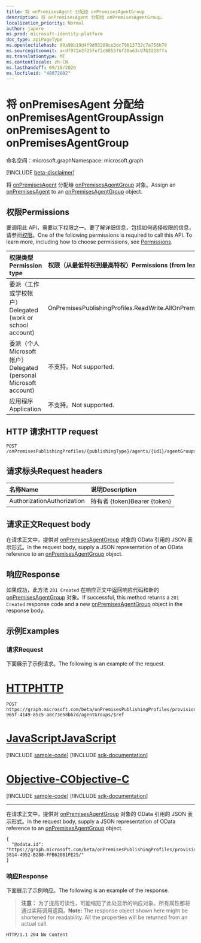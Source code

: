 ```yaml
---
title: 将 onPremisesAgent 分配给 onPremisesAgentGroup
description: 将 onPremisesAgent 分配给 onPremisesAgentGroup。
localization_priority: Normal
author: japere
ms.prod: microsoft-identity-platform
doc_type: apiPageType
ms.openlocfilehash: 80a90b19d4f9d93208ce3dc79813732c7e756b78
ms.sourcegitcommit: acdf972e2f25fef2c6855f6f28a63c0762228ffa
ms.translationtype: MT
ms.contentlocale: zh-CN
ms.lasthandoff: 09/18/2020
ms.locfileid: "48072002"
---
```

# <a name="assign-onpremisesagent-to-onpremisesagentgroup"></a><span data-ttu-id="ec778-103">将 onPremisesAgent 分配给 onPremisesAgentGroup</span><span class="sxs-lookup"><span data-stu-id="ec778-103">Assign onPremisesAgent to onPremisesAgentGroup</span></span>

<span data-ttu-id="ec778-104">命名空间：microsoft.graph</span><span class="sxs-lookup"><span data-stu-id="ec778-104">Namespace: microsoft.graph</span></span>

[!INCLUDE [beta-disclaimer](../../includes/beta-disclaimer.md)]

<span data-ttu-id="ec778-105">将 [onPremisesAgent](../resources/onpremisesagent.md) 分配给 [onPremisesAgentGroup](../resources/onpremisesagentgroup.md) 对象。</span><span class="sxs-lookup"><span data-stu-id="ec778-105">Assign an [onPremisesAgent](../resources/onpremisesagent.md) to an [onPremisesAgentGroup](../resources/onpremisesagentgroup.md) object.</span></span>

## <a name="permissions"></a><span data-ttu-id="ec778-106">权限</span><span class="sxs-lookup"><span data-stu-id="ec778-106">Permissions</span></span>

<span data-ttu-id="ec778-p101">要调用此 API，需要以下权限之一。要了解详细信息，包括如何选择权限的信息，请参阅[权限](/graph/permissions-reference)。</span><span class="sxs-lookup"><span data-stu-id="ec778-p101">One of the following permissions is required to call this API. To learn more, including how to choose permissions, see [Permissions](/graph/permissions-reference).</span></span>

| <span data-ttu-id="ec778-109">权限类型</span><span class="sxs-lookup"><span data-stu-id="ec778-109">Permission type</span></span>                        | <span data-ttu-id="ec778-110">权限（从最低特权到最高特权）</span><span class="sxs-lookup"><span data-stu-id="ec778-110">Permissions (from least to most privileged)</span></span> |
|:--------------------------------------|:---------------------------------------------------------|
|<span data-ttu-id="ec778-111">委派（工作或学校帐户）</span><span class="sxs-lookup"><span data-stu-id="ec778-111">Delegated (work or school account)</span></span>     | <span data-ttu-id="ec778-112">OnPremisesPublishingProfiles.ReadWrite.All</span><span class="sxs-lookup"><span data-stu-id="ec778-112">OnPremisesPublishingProfiles.ReadWrite.All</span></span> |
| <span data-ttu-id="ec778-113">委派（个人 Microsoft 帐户）</span><span class="sxs-lookup"><span data-stu-id="ec778-113">Delegated (personal Microsoft account)</span></span> | <span data-ttu-id="ec778-114">不支持。</span><span class="sxs-lookup"><span data-stu-id="ec778-114">Not supported.</span></span> |
| <span data-ttu-id="ec778-115">应用程序</span><span class="sxs-lookup"><span data-stu-id="ec778-115">Application</span></span>                            | <span data-ttu-id="ec778-116">不支持。</span><span class="sxs-lookup"><span data-stu-id="ec778-116">Not supported.</span></span> |

## <a name="http-request"></a><span data-ttu-id="ec778-117">HTTP 请求</span><span class="sxs-lookup"><span data-stu-id="ec778-117">HTTP request</span></span>

<!-- { "blockType": "ignored" } -->

```http
POST /onPremisesPublishingProfiles/{publishingType}/agents/{id1}/agentGroups/$ref
```

## <a name="request-headers"></a><span data-ttu-id="ec778-118">请求标头</span><span class="sxs-lookup"><span data-stu-id="ec778-118">Request headers</span></span>

| <span data-ttu-id="ec778-119">名称</span><span class="sxs-lookup"><span data-stu-id="ec778-119">Name</span></span>          | <span data-ttu-id="ec778-120">说明</span><span class="sxs-lookup"><span data-stu-id="ec778-120">Description</span></span>   |
|:--------------|:--------------|
| <span data-ttu-id="ec778-121">Authorization</span><span class="sxs-lookup"><span data-stu-id="ec778-121">Authorization</span></span> | <span data-ttu-id="ec778-122">持有者 {token}</span><span class="sxs-lookup"><span data-stu-id="ec778-122">Bearer {token}</span></span> |

## <a name="request-body"></a><span data-ttu-id="ec778-123">请求正文</span><span class="sxs-lookup"><span data-stu-id="ec778-123">Request body</span></span>

<span data-ttu-id="ec778-124">在请求正文中，提供对 [onPremisesAgentGroup](../resources/onpremisesagentgroup.md) 对象的 OData 引用的 JSON 表示形式。</span><span class="sxs-lookup"><span data-stu-id="ec778-124">In the request body, supply a JSON representation of an OData reference to an [onPremisesAgentGroup](../resources/onpremisesagentgroup.md) object.</span></span>

## <a name="response"></a><span data-ttu-id="ec778-125">响应</span><span class="sxs-lookup"><span data-stu-id="ec778-125">Response</span></span>

<span data-ttu-id="ec778-126">如果成功，此方法 `201 Created` 在响应正文中返回响应代码和新的 [onPremisesAgentGroup](../resources/onpremisesagentgroup.md) 对象。</span><span class="sxs-lookup"><span data-stu-id="ec778-126">If successful, this method returns a `201 Created` response code and a new [onPremisesAgentGroup](../resources/onpremisesagentgroup.md) object in the response body.</span></span>

## <a name="examples"></a><span data-ttu-id="ec778-127">示例</span><span class="sxs-lookup"><span data-stu-id="ec778-127">Examples</span></span>

### <a name="request"></a><span data-ttu-id="ec778-128">请求</span><span class="sxs-lookup"><span data-stu-id="ec778-128">Request</span></span>

<span data-ttu-id="ec778-129">下面展示了示例请求。</span><span class="sxs-lookup"><span data-stu-id="ec778-129">The following is an example of the request.</span></span>

# <a name="http"></a>[<span data-ttu-id="ec778-130">HTTP</span><span class="sxs-lookup"><span data-stu-id="ec778-130">HTTP</span></span>](#tab/http)
<!-- {
  "blockType": "request",
  "name": "create_onpremisesagentgroup_from_onpremisesagent"
}-->

```http
POST https://graph.microsoft.com/beta/onPremisesPublishingProfiles/provisioning/agents/1234b780-965f-4149-85c5-a8c73e58b67d/agentGroups/$ref
```
# <a name="javascript"></a>[<span data-ttu-id="ec778-131">JavaScript</span><span class="sxs-lookup"><span data-stu-id="ec778-131">JavaScript</span></span>](#tab/javascript)
[!INCLUDE [sample-code](../includes/snippets/javascript/create-onpremisesagentgroup-from-onpremisesagent-javascript-snippets.md)]
[!INCLUDE [sdk-documentation](../includes/snippets/snippets-sdk-documentation-link.md)]

# <a name="objective-c"></a>[<span data-ttu-id="ec778-132">Objective-C</span><span class="sxs-lookup"><span data-stu-id="ec778-132">Objective-C</span></span>](#tab/objc)
[!INCLUDE [sample-code](../includes/snippets/objc/create-onpremisesagentgroup-from-onpremisesagent-objc-snippets.md)]
[!INCLUDE [sdk-documentation](../includes/snippets/snippets-sdk-documentation-link.md)]

---


<span data-ttu-id="ec778-133">在请求正文中，提供对 [onPremisesAgentGroup](../resources/onpremisesagentgroup.md) 对象的 OData 引用的 JSON 表示形式。</span><span class="sxs-lookup"><span data-stu-id="ec778-133">In the request body, supply a JSON representation of OData reference to an [onPremisesAgentGroup](../resources/onpremisesagentgroup.md) object.</span></span>

```http
{
  "@odata.id": "https://graph.microsoft.com/beta/onPremisesPublishingProfiles/provisioning/agentGroups/8832388F-3814-4952-B288-FFB62081FE25/"
}
```

### <a name="response"></a><span data-ttu-id="ec778-134">响应</span><span class="sxs-lookup"><span data-stu-id="ec778-134">Response</span></span>

<span data-ttu-id="ec778-135">下面展示了示例响应。</span><span class="sxs-lookup"><span data-stu-id="ec778-135">The following is an example of the response.</span></span>

> <span data-ttu-id="ec778-p102">**注意：** 为了提高可读性，可能缩短了此处显示的响应对象。所有属性都将通过实际调用返回。</span><span class="sxs-lookup"><span data-stu-id="ec778-p102">**Note:** The response object shown here might be shortened for readability. All the properties will be returned from an actual call.</span></span>

<!-- {
  "blockType": "response",
  "truncated": true,
  "@odata.type": "microsoft.graph.onPremisesAgentGroup"
} -->

```http
HTTP/1.1 204 No Content
```

<!-- uuid: 16cd6b66-4b1a-43a1-adaf-3a886856ed98
2019-02-04 14:57:30 UTC -->
<!-- {
  "type": "#page.annotation",
  "description": "Create onPremisesAgentGroup",
  "keywords": "",
  "section": "documentation",
  "tocPath": ""
}-->


